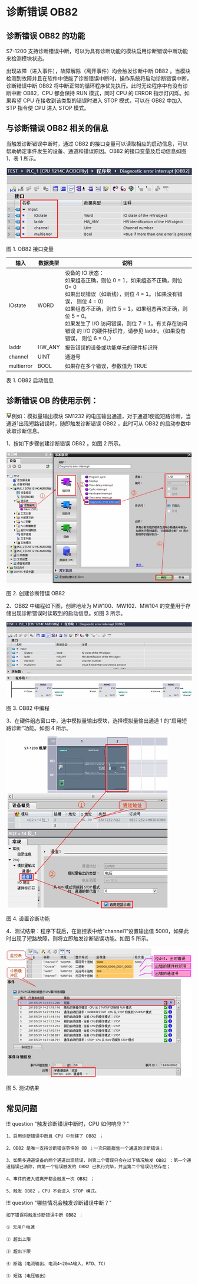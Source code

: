 # 诊断错误 OB82

## 诊断错误 OB82 的功能

S7-1200 支持诊断错误中断，可以为具有诊断功能的模块启用诊断错误中断功能来检测模块状态。

出现故障（进入事件），故障解除（离开事件）均会触发诊断中断 OB82 。当模块检测到故障并且在软件中使能了诊断错误中断时，操作系统将启动诊断错误中断，诊断错误中断 OB82 将中断正常的循环程序优先执行。此时无论程序中有没有诊断中断 OB82，CPU 都会保持 RUN 模式，同时 CPU 的 ERROR 指示灯闪烁。如果希望 CPU 在接收到该类型的错误时进入 STOP 模式，可以在 OB82 中加入 STP 指令使 CPU 进入 STOP 模式。

## 与诊断错误 OB82 相关的信息

当触发诊断错误中断时，通过 OB82 的接口变量可以读取相应的启动信息，可以帮助确定事件发生的设备、通道和错误原因。OB82 的接口变量及启动信息如图 1、表 1 所示。

![](images/07-01.JPG)

图 1. OB82 接口变量

|输入 |数据类型| 说明 |
|-----|-------|------|
|IOstate| WORD |设备的 IO 状态： <br> 如果组态正确，则位 0 = 1，如果组态不正确，则位 0= 0 <br>  如果出现错误（如断线），则位 4 = 1。（如果没有错误， 则位 4 = 0） <br> 如果组态不正确，则位 5 = 1，如果组态再次正确，则 位 5 = 0。 <br>  如果发生了 I/O 访问错误，则位 7 = 1。有关存在访问错误 的 I/O 的硬件标识符，请参见 laddr。（如果没有错误， 则位 6 = 0。）|
|laddr |HW_ANY |报告错误的设备或功能单元的硬件标识符 |
|channel| UINT| 通道号 |
|multierror | BOOL| 如果存在多个错误，参数值为 TRUE |


表 1. OB82 启动信息

## 诊断错误 OB 的使用示例：

![](images/3.gif)例如：模拟量输出模块 SM1232 的电压输出通道，对于通道1使能短路诊断，当通道1出现短路错误时，随即触发诊断错误 OB82 ，此时可从 OB82 的启动参数中读取诊断信息。

1、按如下步骤创建诊断错误 OB82 。如图 2 所示。

![](images/07-02.JPG)

图 2. 创建诊断错误 OB82

2、OB82 中编程如下图，创建地址为 MW100、MW102、MW104 的变量用于存储出现诊断错误时读取到的启动信息。如图 3 所示。

![](images/07-03.JPG)

图 3. OB82 中编程

3、在硬件组态窗口中，选中模拟量输出模块，选择模拟量输出通道 1 的“启用短路诊断”功能。如图 4 所示。

![](images/07-04.jpg)

图 4. 设置诊断功能

4、测试结果：程序下载后，在监控表中给“channel1”设置输出值 5000，如果此时出现了短路故障，则将立即触发诊断错误功能。如图 5 所示。

![](images/07-05.JPG)

图 5. 测试结果

## 常见问题

!!! question "触发诊断错误中断时，CPU 如何响应？"


    1、启用诊断错误中断且 CPU 中创建了 OB82 ；

    2、OB82 是唯一支持诊断错误事件的 OB ；一次只能报告一个通道的诊断错误；

    3、如果多通道设备的两个通道出现错误，则第二个错误只会在以下情况触发 OB82 ：第一个通道错误已清除，由第一个错误触发的 OB82 已执行完毕，并且第二个错误仍然存在；

    4、事件的进入或离开都会触发一次 OB82 ；

    5、触发 OB82 ，CPU 不会进入 STOP 模式。

!!! question  "哪些情况会触发诊断错误中断？"

    如下错误将触发诊断错误中断 OB82 ：

    ① 无用户电源

    ② 超出上限

    ③ 超出下限

    ④ 断路（电流输出、电流4~20mA输入、RTD、TC）

    ⑤ 短路（电压输出）